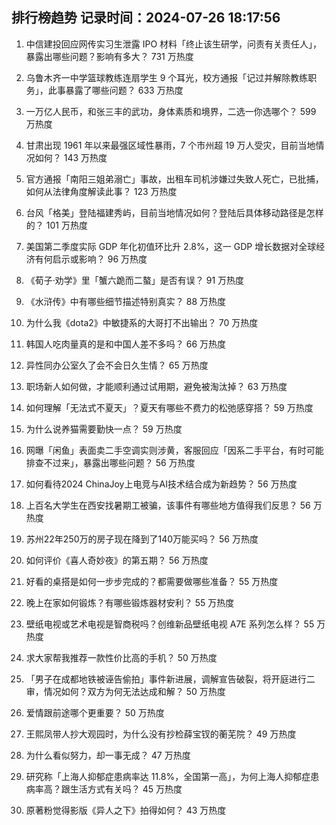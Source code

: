 
## 排行榜趋势 记录时间：2024-07-26 18:17:56
  
  1. 中信建投回应网传实习生泄露 IPO 材料「终止该生研学，问责有关责任人」，暴露出哪些问题？影响有多大？ 731 万热度
    
  2. 乌鲁木齐一中学篮球教练连扇学生 9 个耳光，校方通报「记过并解除教练职务」，此事暴露了哪些问题？ 633 万热度
    
  3. 一万亿人民币，和张三丰的武功，身体素质和境界，二选一你选哪个？ 599 万热度
    
  4. 甘肃出现 1961 年以来最强区域性暴雨，7 个市州超 19 万人受灾，目前当地情况如何？ 143 万热度
    
  5. 官方通报「南阳三姐弟溺亡」事故，出租车司机涉嫌过失致人死亡，已批捕，如何从法律角度解读此事？ 123 万热度
    
  6. 台风「格美」登陆福建秀屿，目前当地情况如何？登陆后具体移动路径是怎样的？ 101 万热度
    
  7. 美国第二季度实际 GDP 年化初值环比升 2.8%，这一 GDP 增长数据对全球经济有何启示或影响？ 96 万热度
    
  8. 《荀子·劝学》里「蟹六跪而二螯」是否有误？ 91 万热度
    
  9. 《水浒传》中有哪些细节描述特别真实？ 88 万热度
    
  10. 为什么我《dota2》中敏捷系的大哥打不出输出？ 70 万热度
    
  11. 韩国人吃肉量真的是和中国人差不多吗？ 66 万热度
    
  12. 异性同办公室久了会不会日久生情？ 65 万热度
    
  13. 职场新人如何做，才能顺利通过试用期，避免被淘汰掉？ 63 万热度
    
  14. 如何理解「无法式不夏天」？夏天有哪些不费力的松弛感穿搭？ 59 万热度
    
  15. 为什么说养猫需要勤快一点？ 59 万热度
    
  16. 网曝「闲鱼」表面卖二手空调实则涉黄，客服回应「因系二手平台，有时可能排查不过来」，暴露出哪些问题？ 56 万热度
    
  17. 如何看待2024 ChinaJoy上电竞与AI技术结合成为新趋势？ 56 万热度
    
  18. 上百名大学生在西安找暑期工被骗，该事件有哪些地方值得我们反思？ 56 万热度
    
  19. 苏州22年250万的房子现在降到了140万能买吗？ 56 万热度
    
  20. 如何评价《喜人奇妙夜》的第五期？ 56 万热度
    
  21. 好看的桌搭是如何一步步完成的？都需要做哪些准备？ 55 万热度
    
  22. 晚上在家如何锻炼？有哪些锻炼器材安利？ 55 万热度
    
  23. 壁纸电视或艺术电视是智商税吗？创维新品壁纸电视 A7E 系列怎么样？ 55 万热度
    
  24. 求大家帮我推荐一款性价比高的手机？ 50 万热度
    
  25. 「男子在成都地铁被诬告偷拍」事件新进展，调解宣告破裂，将开庭进行二审，情况如何？双方为何无法达成和解？ 50 万热度
    
  26. 爱情跟前途哪个更重要？ 50 万热度
    
  27. 王熙凤带人抄大观园时，为什么没有抄检薛宝钗的蘅芜院？ 49 万热度
    
  28. 为什么看似努力，却一事无成？ 47 万热度
    
  29. 研究称「上海人抑郁症患病率达 11.8%，全国第一高」，为何上海人抑郁症患病率高？跟生活方式有关吗？ 45 万热度
    
  30. 原著粉觉得影版《异人之下》拍得如何？ 43 万热度
    